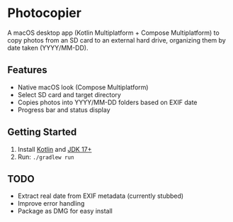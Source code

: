 # Photocopier

A macOS desktop app (Kotlin Multiplatform + Compose Multiplatform) to copy photos from an SD card to an external hard drive, organizing them by date taken (YYYY/MM-DD).

## Features
- Native macOS look (Compose Multiplatform)
- Select SD card and target directory
- Copies photos into YYYY/MM-DD folders based on EXIF date
- Progress bar and status display

## Getting Started
1. Install [Kotlin](https://kotlinlang.org/docs/command-line.html) and [JDK 17+](https://adoptium.net/)
2. Run: `./gradlew run`

## TODO
- Extract real date from EXIF metadata (currently stubbed)
- Improve error handling
- Package as DMG for easy install
